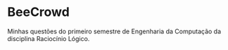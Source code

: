 # BeeCrowd
Minhas questões do primeiro semestre de Engenharia da Computação da disciplina Raciocínio Lógico.
